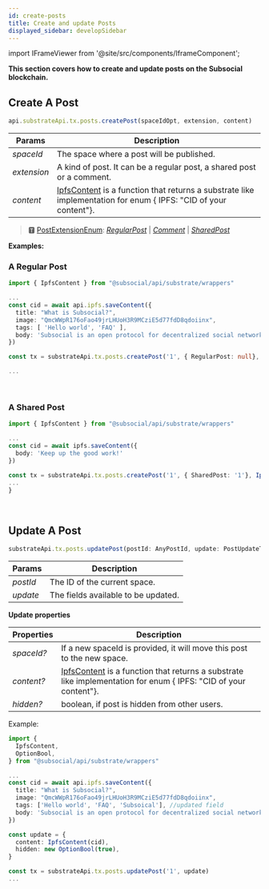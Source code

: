 ```yaml
---
id: create-posts
title: Create and update Posts
displayed_sidebar: developSidebar
---
```

import IFrameViewer from '@site/src/components/IframeComponent';

**This section covers how to create and update posts on the Subsocial blockchain.**

## Create A Post

```typescript
api.substrateApi.tx.posts.createPost(spaceIdOpt, extension, content)
```

| Params    | Description |
| ----------- | ----------- |
| _spaceId_ | The space where a post will be published. |
| _extension_ | A kind of post. It can be a regular post, a shared post or a comment. |
| _content_ | [IpfsContent](https://docs.subsocial.network/js-docs/js-sdk/interfaces/interfaces.reaction.html) is a function that returns a substrate like implementation for enum { IPFS: "CID of your content"}. |

> 🆃 [PostExtensionEnum](https://docs.subsocial.network/js-docs/js-sdk/modules.html#postextensionenum): [_RegularPost_](https://docs.subsocial.network/js-docs/js-sdk/classes/regularpost.html) | [_Comment_](https://docs.subsocial.network/js-docs/js-sdk/interfaces/interfaces.comment.html) | [_SharedPost_](https://docs.subsocial.network/js-docs/js-sdk/classes/sharedpost.html)

**Examples:**

### A Regular Post

```typescript
import { IpfsContent } from "@subsocial/api/substrate/wrappers"

...
const cid = await api.ipfs.saveContent({
  title: "What is Subsocial?",
  image: "QmcWWpR176oFao49jrLHUoH3R9MCziE5d77fdD8qdoiinx",
  tags: [ 'Hello world', 'FAQ' ],
  body: 'Subsocial is an open protocol for decentralized social networks and marketplaces. It`s built with Substrate and IPFS.'
})

const tx = substrateApi.tx.posts.createPost('1', { RegularPost: null}, IpfsContent(cid))

...
```

 <IFrameViewer
      src="https://play.subsocial.network/writing-data/post/regular?iframe=true"
  />
<br/>

### A Shared Post

```typescript
import { IpfsContent } from "@subsocial/api/substrate/wrappers"

...
const cid = await ipfs.saveContent({
  body: 'Keep up the good work!'
})

const tx = substrateApi.tx.posts.createPost('1', { SharedPost: '1'}, IpfsContent(cid))
...
}
```

 <IFrameViewer
      src="https://play.subsocial.network/writing-data/post/shared?iframe=true"
  />
<br/>

## Update A Post

```typescript
substrateApi.tx.posts.updatePost(postId: AnyPostId, update: PostUpdateType)
```

| Params    | Description |
| ----------- | ----------- |
| _postId_ | The ID of the current space. |
| _update_ | The fields available to be updated. |

**Update properties**

| Properties    | Description |
| ----------- | ----------- |
| _spaceId?_ | If a new spaceId is provided, it will move this post to the new space. |
| _content?_ | [IpfsContent](https://docs.subsocial.network/js-docs/js-sdk/interfaces/interfaces.reaction.html) is a function that returns a substrate like implementation for enum { IPFS: "CID of your content"}. |
| _hidden?_ | boolean, if post is hidden from other users. |



Example:

```typescript
import {
  IpfsContent, 
  OptionBool,
} from "@subsocial/api/substrate/wrappers"

...
const cid = await api.ipfs.saveContent({
  title: "What is Subsocial?",
  image: "QmcWWpR176oFao49jrLHUoH3R9MCziE5d77fdD8qdoiinx",
  tags: ['Hello world', 'FAQ', 'Subsoical'], //updated field
  body: 'Subsocial is an open protocol for decentralized social networks and marketplaces. It`s built with Substrate and IPFS.'
})

const update = {
  content: IpfsContent(cid),
  hidden: new OptionBool(true),
}

const tx = substrateApi.tx.posts.updatePost('1', update)
...
```
 <IFrameViewer
      src="https://play.subsocial.network/writing-data/post/update?iframe=true"
  />
<br/>
